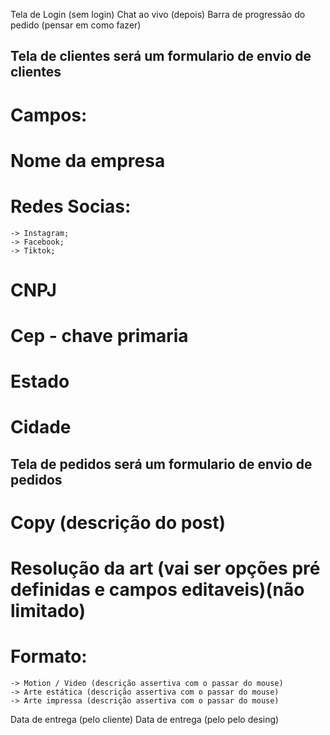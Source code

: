 Tela de Login (sem login)
Chat ao vivo (depois)
Barra de progressão do pedido (pensar em como fazer)
## Tela de clientes será um formulario de envio de clientes
# Campos:
# Nome da empresa
# Redes Socias:
    -> Instagram;
    -> Facebook;
    -> Tiktok;
# CNPJ
# Cep - chave primaria
# Estado
# Cidade
## Tela de pedidos será um formulario de envio de pedidos
# Copy (descrição do post)
# Resolução da art (vai ser opções pré definidas e campos editaveis)(não limitado)
# Formato:
    -> Motion / Video (descrição assertiva com o passar do mouse)
    -> Arte estática (descrição assertiva com o passar do mouse)
    -> Arte impressa (descrição assertiva com o passar do mouse)
 Data de entrega (pelo cliente)
 Data de entrega (pelo pelo desing)
